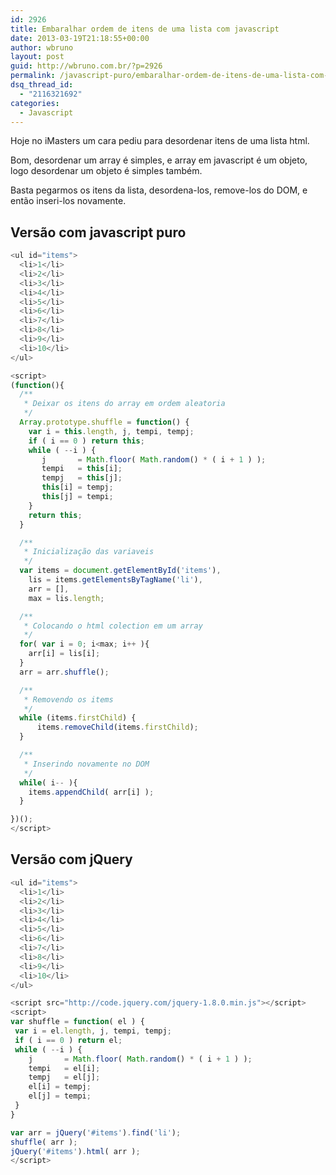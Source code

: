 ```yaml
---
id: 2926
title: Embaralhar ordem de itens de uma lista com javascript
date: 2013-03-19T21:18:55+00:00
author: wbruno
layout: post
guid: http://wbruno.com.br/?p=2926
permalink: /javascript-puro/embaralhar-ordem-de-itens-de-uma-lista-com-javascript/
dsq_thread_id:
  - "2116321692"
categories:
  - Javascript
---
```

Hoje no iMasters um cara pediu para desordenar itens de uma lista html.

Bom, desordenar um array é simples, e array em javascript é um objeto, logo desordenar um objeto é simples também.

Basta pegarmos os itens da lista, desordena-los, remove-los do DOM, e então inseri-los novamente.

## Versão com javascript puro

``` js
<ul id="items">
  <li>1</li>
  <li>2</li>
  <li>3</li>
  <li>4</li>
  <li>5</li>
  <li>6</li>
  <li>7</li>
  <li>8</li>
  <li>9</li>
  <li>10</li>
</ul>

<script>
(function(){
  /**
   * Deixar os itens do array em ordem aleatoria
   */
  Array.prototype.shuffle = function() {
    var i = this.length, j, tempi, tempj;
    if ( i == 0 ) return this;
    while ( --i ) {
       j       = Math.floor( Math.random() * ( i + 1 ) );
       tempi   = this[i];
       tempj   = this[j];
       this[i] = tempj;
       this[j] = tempi;
    }
    return this;
  }

  /**
   * Inicialização das variaveis
   */
  var items = document.getElementById('items'),
    lis = items.getElementsByTagName('li'),
    arr = [],
    max = lis.length;

  /**
   * Colocando o html colection em um array
   */
  for( var i = 0; i<max; i++ ){
    arr[i] = lis[i];
  }
  arr = arr.shuffle();

  /**
   * Removendo os items
   */
  while (items.firstChild) {
      items.removeChild(items.firstChild);
  }

  /**
   * Inserindo novamente no DOM
   */
  while( i-- ){
    items.appendChild( arr[i] );
  }

})();
</script>
```

## Versão com jQuery

``` js
<ul id="items">
  <li>1</li>
  <li>2</li>
  <li>3</li>
  <li>4</li>
  <li>5</li>
  <li>6</li>
  <li>7</li>
  <li>8</li>
  <li>9</li>
  <li>10</li>
</ul>

<script src="http://code.jquery.com/jquery-1.8.0.min.js"></script>
<script>
var shuffle = function( el ) {
 var i = el.length, j, tempi, tempj;
 if ( i == 0 ) return el;
 while ( --i ) {
    j       = Math.floor( Math.random() * ( i + 1 ) );
    tempi   = el[i];
    tempj   = el[j];
    el[i] = tempj;
    el[j] = tempi;
 }
}

var arr = jQuery('#items').find('li');
shuffle( arr );
jQuery('#items').html( arr );
</script>
```
